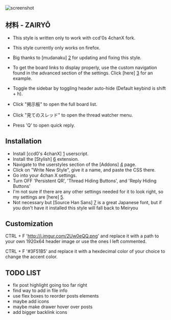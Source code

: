 ![screenshot](https://raw.githubusercontent.com/commit-sudoku/zairyou/master/screenshot.png)

材料 - ZAIRYŌ
-----------

* This style is written only to work with ccd'0s 4chanX fork.

* This style currently only works on firefox.

* Big thanks to [mudanaku] [2] for updating and fixing this style.

* To get the board links to display properly, use the custom navigation found in the advanced section of the settings. Click [here] [3] for an example.

* Toggle the sidebar by toggling header auto-hide (Default keybind is shift + h).

* Click "掲示板" to open the full board list.

* Click "見てのスレッド" to open the thread watcher menu.

* Press 'Q' to open quick reply.

Installation
-------------------------------

* Install [ccd0's 4chanX] [1] userscript. 
* Install the [Stylish] [6] extension. 
* Navigate to the userstyles section of the [Addons] [4] page. 
* Click on "Write New Style", give it a name, and paste the CSS there. 
* Go into your 4chan X settings.
* Turn OFF 'Persistent QR', 'Thread Hiding Buttons', and 'Reply Hiding Buttons'
* I'm not sure if there are any other settings needed for it to look right, so my settings are [here] [5].
* Not necessary but [Source Han Sans] [7] is a great Japanese font, but if you don't have it installed this style will fall back to Meiryou

Customization
-------------------------------

CTRL + F 'http://i.imgur.com/2Uw0eQQ.png' and replace it with a path to your own 1920x64 header image or use the ones I left commented.

CTRL + F '#3F51B5' and replace it with a hexdecimal color of your choice to change the accent color. 

TODO LIST
-------------------------------
* fix post highlight going too far right 
* find way to add in file info
* use flex boxes to reorder posts elements
* maybe add icons
* maybe make drawer hover over posts
* add bigger backlink icons

[1]: https://github.com/ccd0/4chan-x
[2]: https://github.com/mudanaku/
[3]: https://raw.githubusercontent.com/commit-sudoku/zairyou/gh-pages/boardshelp.png
[4]: about:addons
[5]: http://i.imgur.com/x970AkQ.png
[6]: https://addons.mozilla.org/en-us/firefox/addon/stylish/
[7]: https://github.com/adobe-fonts/source-han-sans/tree/release
